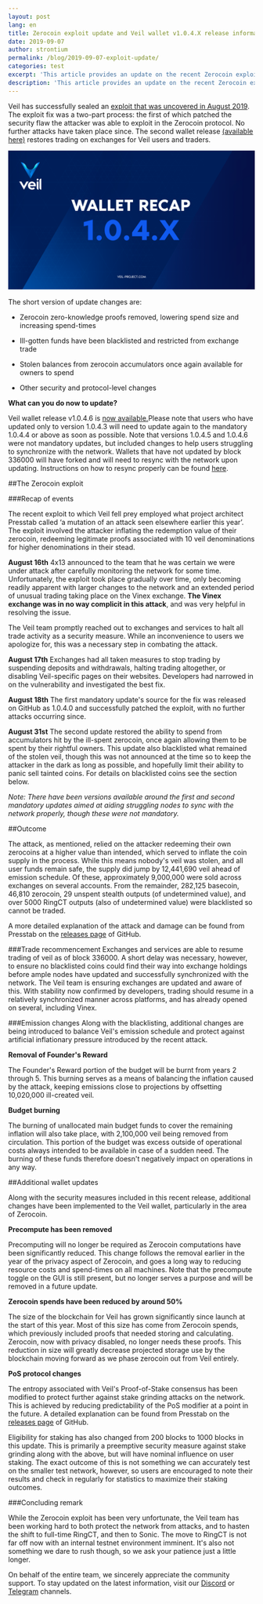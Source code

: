 ```yaml
---
layout: post
lang: en
title: Zerocoin exploit update and Veil wallet v1.0.4.X release information
date: 2019-09-07
author: strontium
permalink: /blog/2019-09-07-exploit-update/
categories: test
excerpt: 'This article provides an update on the recent Zerocoin exploit affecting the Veil project.'
description: 'This article provides an update on the recent Zerocoin exploit affecting the Veil project.'
---
```


Veil has successfully sealed an [exploit that was uncovered in August 2019](https://veil-project.com/news/2019-08-exploit/). The exploit fix was a two-part process: the first of which patched the security flaw the attacker was able to exploit in the Zerocoin protocol. No further attacks have taken place since. The second wallet release [(available here)]( https://github.com/Veil-Project/veil/releases/tag/v1.0.4.6) restores trading on exchanges for Veil users and traders. 

![](/uploads/blog/2019-09-07-exploit-update.png)

The short version of update changes are:

- Zerocoin zero-knowledge proofs removed, lowering spend size and increasing spend-times

- Ill-gotten funds have been blacklisted and restricted from exchange trade

- Stolen balances from zerocoin accumulators once again available for owners to spend

- Other security and protocol-level changes

**What can you do now to update?**

Veil wallet release v1.0.4.6 is [now available.](https://github.com/Veil-Project/veil/releases/tag/v1.0.4.6)Please note that users who have updated only to version 1.0.4.3 will need to update again to the mandatory 1.0.4.4 or above as soon as possible. Note that versions 1.0.4.5 and 1.0.4.6 were not mandatory updates, but included changes to help users struggling to synchronize with the network. Wallets that have not updated by block 336000 will have forked and will need to resync with the network upon updating. Instructions on how to resync properly can be found [here](https://veil.freshdesk.com/support/solutions/articles/43000530941-how-to-sync-wallet-v1-0-4-4).

##The Zerocoin exploit

###Recap of events

The recent exploit to which Veil fell prey employed what project architect Presstab called ‘a mutation of an attack seen elsewhere earlier this year’. The exploit involved the attacker inflating the redemption value of their zerocoin, redeeming legitimate proofs associated with 10 veil denominations for higher denominations in their stead.

**August 16th** 4x13 announced to the team that he was certain we were under attack after carefully monitoring the network for some time. Unfortunately, the exploit took place gradually over time, only becoming readily apparent with larger changes to the network and an extended period of unusual trading taking place on the Vinex exchange. **The Vinex exchange was in no way complicit in this attack**, and  was very helpful in resolving the issue.

The Veil team promptly reached out to exchanges and services to halt all trade activity as a security measure. While an inconvenience to users we apologize for, this was a necessary step in combating the attack.

**August 17th** Exchanges had all taken measures to stop trading by suspending deposits and withdrawals, halting trading altogether, or disabling Veil-specific pages on their websites. Developers had narrowed in on the vulnerability and investigated the best fix.

**August 18th** The first mandatory update's source for the fix was released on GitHub as 1.0.4.0 and successfully patched the exploit, with no further attacks occurring since.

**August 31st** The second update restored the ability to spend from accumulators hit by the ill-spent zerocoin, once again allowing them to be spent by their rightful owners. This update also blacklisted what remained of the stolen veil, though this was not announced at the time so to keep the attacker in the dark as long as possible, and hopefully limit their ability to panic sell tainted coins. For details on blacklisted coins see the section below.

*Note: There have been versions available around the first and second mandatory updates aimed at aiding struggling nodes to sync with the network properly, though these were not mandatory.*

##Outcome

The attack, as mentioned, relied on the attacker redeeming their own zerocoins at a higher value than intended, which served to inflate the coin supply in the process. While this means nobody's veil was stolen, and all user funds remain safe, the supply did jump by 12,441,690 veil ahead of emission schedule. Of these, approximately 9,000,000 were sold across exchanges on several accounts. From the remainder, 282,125 basecoin, 46,810 zerocoin, 29 unspent stealth outputs (of undetermined value), and over 5000 RingCT outputs (also of undetermined value) were blacklisted so cannot be traded.

A more detailed explanation of the attack and damage can be found from Presstab on the [releases page](https://github.com/Veil-Project/veil/releases/tag/v1.0.4.4) of GitHub.

###Trade recommencement
Exchanges and services are able to resume trading of veil as of block 336000. A short delay was necessary, however, to ensure no blacklisted coins could find their way into exchange holdings before ample nodes have updated and successfully synchronized with the network. The Veil team is ensuring exchanges are updated and aware of this. With stability now confirmed by developers, trading should resume in a relatively synchronized manner across platforms, and has already opened on several, including Vinex.

###Emission changes
Along with the blacklisting, additional changes are being introduced to balance Veil's emission schedule and protect against artificial inflationary pressure introduced by the recent attack.

**Removal of Founder's Reward**

The Founder's Reward portion of the budget will be burnt from years 2 through 5. This burning serves as a means of balancing the inflation caused by the attack, keeping emissions close to projections by offsetting 10,020,000 ill-created veil.

**Budget burning**

The burning of unallocated main budget funds to cover the remaining inflation will also take place, with 2,100,000 veil being removed from circulation. This portion of the budget was excess outside of operational costs always intended to be available in case of a sudden need. The burning of these funds therefore doesn't negatively impact on operations in any way.

##Additional wallet updates

Along with the security measures included in this recent release, additional changes have been implemented to the Veil wallet, particularly in the area of Zerocoin.

**Precompute has been removed**

Precomputing will no longer be required as Zerocoin computations have been significantly reduced. This change follows the removal earlier in the year of the privacy aspect of Zerocoin, and goes a long way to reducing resource costs and spend-times on all machines. Note that the precompute toggle on the GUI is still present, but no longer serves a purpose and will be removed in a future update.

**Zerocoin spends have been reduced by around 50%**

The size of the blockchain for Veil has grown significantly since launch at the start of this year. Most of this size has come from Zerocoin spends, which previously included proofs that needed storing and calculating. Zerocoin, now with privacy disabled, no longer needs these proofs. This reduction in size will greatly decrease projected storage use by the blockchain moving forward as we phase zerocoin out from Veil entirely.

**PoS protocol changes**

The entropy associated with Veil's Proof-of-Stake consensus has been modified to protect further against stake grinding attacks on the network. This is achieved by reducing predictability of the PoS modifier at a point in the future. A detailed explanation can be found from Presstab on the [releases page](https://github.com/Veil-Project/veil/releases/tag/v1.0.4.4) of GitHub.

Eligibility for staking has also changed from 200 blocks to 1000 blocks in this update. This is primarily a preemptive security measure against stake grinding along with the above, but will have nominal influence on user staking. The exact outcome of this is not something we can accurately test on the smaller test network, however, so users are encouraged to note their results and check in regularly for statistics to maximize their staking outcomes.

###Concluding remark

While the Zerocoin exploit has been very unfortunate, the Veil team has been working hard to both protect the network from attacks, and to hasten the shift to full-time RingCT, and then to Sonic. The move to RingCT is not far off now with an internal testnet environment imminent. It's also not something we dare to rush though, so we ask your patience just a little longer.

On behalf of the entire team, we sincerely appreciate the community support. To stay updated on the latest information, visit our [Discord](https://discord.veil-project.com/) or [Telegram](https://telegram.veil-project.com/) channels.
